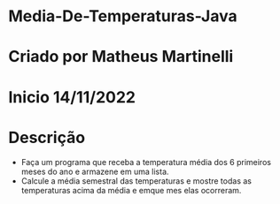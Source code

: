 # Media-De-Temperaturas-Java

# Criado por Matheus Martinelli

# Inicio 14/11/2022

# Descrição
 - Faça um programa que receba a temperatura média dos 6 primeiros meses do ano e
armazene em uma lista.
 - Calcule a média semestral das temperaturas e mostre todas as temperaturas acima da média e emque mes elas ocorreram.